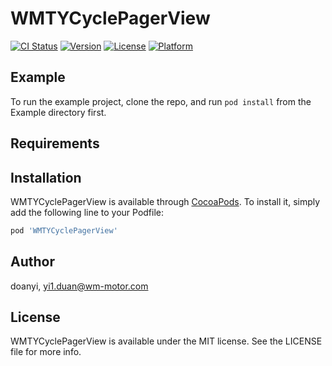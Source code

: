 # WMTYCyclePagerView

[![CI Status](https://img.shields.io/travis/doanyi/WMTYCyclePagerView.svg?style=flat)](https://travis-ci.org/doanyi/WMTYCyclePagerView)
[![Version](https://img.shields.io/cocoapods/v/WMTYCyclePagerView.svg?style=flat)](https://cocoapods.org/pods/WMTYCyclePagerView)
[![License](https://img.shields.io/cocoapods/l/WMTYCyclePagerView.svg?style=flat)](https://cocoapods.org/pods/WMTYCyclePagerView)
[![Platform](https://img.shields.io/cocoapods/p/WMTYCyclePagerView.svg?style=flat)](https://cocoapods.org/pods/WMTYCyclePagerView)

## Example

To run the example project, clone the repo, and run `pod install` from the Example directory first.

## Requirements

## Installation

WMTYCyclePagerView is available through [CocoaPods](https://cocoapods.org). To install
it, simply add the following line to your Podfile:

```ruby
pod 'WMTYCyclePagerView'
```

## Author

doanyi, yi1.duan@wm-motor.com

## License

WMTYCyclePagerView is available under the MIT license. See the LICENSE file for more info.

